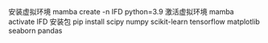 安装虚拟环境
mamba create -n IFD python=3.9
激活虚拟环境
mamba activate IFD
安装包
pip install scipy numpy scikit-learn tensorflow matplotlib seaborn pandas